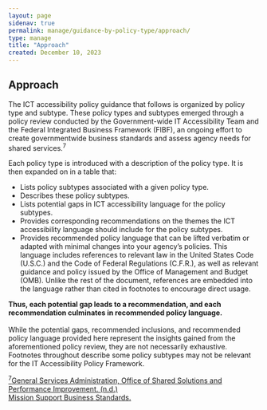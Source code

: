 ```yaml
---
layout: page
sidenav: true
permalink: manage/guidance-by-policy-type/approach/
type: manage
title: "Approach"
created: December 10, 2023
---
```


<h2 id="standards">
  Approach
</h2>
The ICT accessibility policy guidance that follows is organized by policy type and subtype. These policy types and subtypes emerged through a policy review conducted by the Government-wide IT Accessibility Team and the Federal Integrated Business Framework (FIBF), an ongoing effort to create governmentwide business standards and assess agency needs for shared services.<sup>7</sup>

Each policy type is introduced with a description of the policy type. It is then expanded on in a table that:


<ul>
    <li>Lists policy subtypes associated with a given policy type.</li>
    <li>Describes these policy subtypes.</li>
    <li>Lists potential gaps in ICT accessibility language for the policy subtypes.</li>
    <li>Provides corresponding recommendations on the themes the ICT accessibility language should include for the policy subtypes.</li>
    <li>Provides recommended policy language that can be lifted verbatim or adapted with minimal changes into your agency’s policies. This language includes references to relevant law in the United States Code (U.S.C.) and the Code of Federal Regulations (C.F.R.), as well as relevant guidance and policy issued by the Office of Management and Budget (OMB). Unlike the rest of the document, references are embedded into the language rather than cited in footnotes to encourage direct usage.</li>
</ul>
<b>Thus, each potential gap leads to a recommendation, and each recommendation culminates in recommended policy language. </b>
<br>
<br>
While the potential gaps, recommended inclusions, and recommended policy language provided here represent the insights gained from the aforementioned policy review, they are not necessarily exhaustive. Footnotes throughout describe some policy subtypes may not be relevant for the IT Accessibility Policy Framework. 

<a class="hover-large" href="https://ussm.gsa.gov/fibf/"><sup>7</sup>General Services Administration, Office of Shared Solutions and Performance Improvement. (n.d.)<br> Mission Support Business Standards.</a>